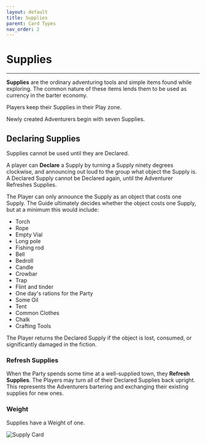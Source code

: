 ```yaml
---
layout: default
title: Supplies
parent: Card Types
nav_order: 2
---
```


# Supplies

---

**Supplies** are the ordinary adventuring tools and simple items found while exploring. The common nature of these items lends them to be used as currency in the barter economy. 

Players keep their Supplies in their Play zone.

Newly created Adventurers begin with seven Supplies. 

## Declaring Supplies

Supplies cannot be used until they are Declared.

A player can **Declare** a Supply by turning a Supply ninety degrees clockwise, and announcing out loud to the group what object the Supply is. A Declared Supply cannot be Declared again, until the Adventurer Refreshes Supplies. 

The Player can only announce the Supply as an object that costs one Supply. The Guide ultimately decides whether the object costs one Supply, but at a minimum this would include:
- Torch
- Rope
- Empty Vial
- Long pole
- Fishing rod
- Bell
- Bedroll
- Candle
- Crowbar
- Trap
- Flint and tinder
- One day's rations for the Party
- Some Oil
- Tent
- Common Clothes
- Chalk
- Crafting Tools

The Player returns the Declared Supply if the object is lost, consumed, or significantly damaged in the fiction. 

### Refresh Supplies

When the Party spends some time at a well-supplied town, they **Refresh Supplies**. The Players may turn all of their Declared Supplies back upright. This represents the Adventurers bartering and exchanging their existing supplies for new ones. 

### Weight

Supplies have a Weight of one.

<img src="https://plerpsandplerps.github.io/Sprouting-Tales/artwork/Supply.png" alt="Supply Card">